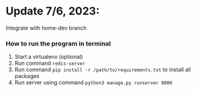 # Update 7/6, 2023:
Integrate with home-dev branch

### How to run the program in terminal
1. Start a virtualenv (optional)
2. Run command `redis-server`
3. Run command `pip install -r /path/to/requirements.txt` to install all packages
4. Run server using command `python3 manage.py runserver 8000`
